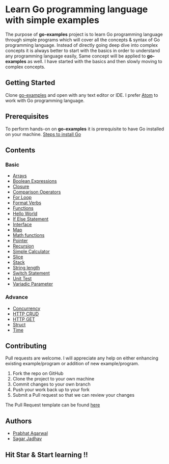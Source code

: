 # Learn Go programming language with simple examples
The purpose of **go-examples** project is to learn Go programming language through simple programs which will cover all the concepts & syntax of Go programming language. Instead of directly going deep dive into complex concepts it is always better to start with the basics in order to understand any programming language easily, Same concept will be applied to **go-examples** as well. I have started with the basics and then slowly moving to complex concepts.

## Getting Started
Clone [go-examples](https://github.com/sagar-jadhav/go-examples.git) and open with any text editor or IDE. I prefer [Atom](https://atom.io/) to work with Go programming language.

## Prerequisites

To perform hands-on on **go-examples** it is prerequisite to have Go installed on your machine.
[Steps to install Go](https://golang.org/doc/install?download)

## Contents

### Basic
* [Arrays](./arrays.html)
* [Boolean Expressions](./boolean-expressions.html)
* [Closure](./closure.html)
* [Comparison Operators](./comparison-operators.html)
* [For Loop](./for-loop.html)
* [Format Verbs](./format-verbs.html)
* [Functions](./function.html)
* [Hello World](./hello-world.html)
* [If Else Statement](./if-elseif-else.html)
* [Interface](./interfaces.html)
* [Map](./map.html)
* [Math functions](./math-functions.html)
* [Pointer](./pointer.html)
* [Recursion](./recursion.html)
* [Simple Calculator](./simple-calculator.html)
* [Slice](./slice.html)
* [Stack](./stack.html)
* [String length](./string-length.html)
* [Switch Statement](./switch.html)
* [Unit Test](./unit-test.html)
* [Variadic Parameter](./variadic.html)

### Advance
* [Concurrency](./concurrency.html)
* [HTTP CRUD](./http_srv.html)
* [HTTP GET](./http_get.html)
* [Struct](./struct.html)
* [Time](./time.html) 

## Contributing

Pull requests are welcome. I will appreciate any help on either enhancing existing example/program or addition of new example/program.

1. Fork the repo on GitHub
2. Clone the project to your own machine
3. Commit changes to your own branch
4. Push your work back up to your fork
5. Submit a Pull request so that we can review your changes

The Pull Request template can be found [here](./pull_request_template.html)

## Authors

- [Prabhat Agarwal](./prabhat-agarwal.html)
- [Sagar Jadhav](./sagar-jadhav.html)

## Hit Star & Start learning !!
